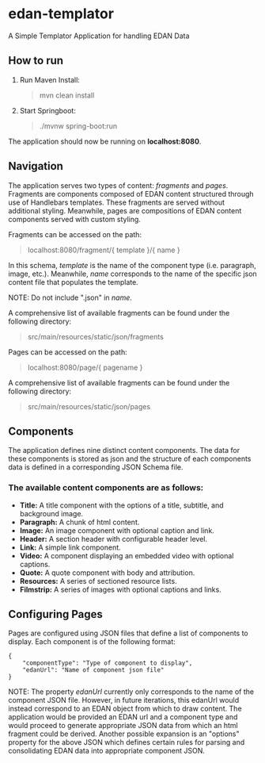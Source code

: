 # edan-templator
A Simple Templator Application for handling EDAN Data

## How to run

1. Run Maven Install:
	> mvn clean install
2. Start Springboot:
	> ./mvnw spring-boot:run

The application should now be running on **localhost:8080**.

## Navigation

The application serves two types of content: *fragments* and *pages*. Fragments are components composed of EDAN content structured through use of Handlebars templates. These fragments are served without additional styling. Meanwhile, pages are compositions of EDAN content components served with custom styling.

Fragments can be accessed on the path:
> localhost:8080/fragment/{ template }/{ name }

In this schema, *template* is the name of the component type (i.e. paragraph, image, etc.). Meanwhile, *name* corresponds to the name of the specific json content file that populates the template.

NOTE: Do not include ".json" in *name*.

A comprehensive list of available fragments can be found under the following directory:
> src/main/resources/static/json/fragments

Pages can be accessed on the path:

> localhost:8080/page/{ pagename }

A comprehensive list of available fragments can be found under the following directory:
> src/main/resources/static/json/pages

## Components

The application defines nine distinct content components. The data for these components is stored as json and the structure of each components data is defined in a corresponding JSON Schema file.

### The available content components are as follows:

 - **Title:** A title component with the options of a title, subtitle, and background image.
 -  **Paragraph:** A chunk of html content.
 -  **Image:** An image component with optional caption and link.
 -  **Header:** A section header with configurable header level.
 -  **Link:** A simple link component.
 -  **Video:** A component displaying an embedded video with optional captions.
 -  **Quote:** A quote component with body and attribution.
 -  **Resources:** A series of sectioned resource lists.
 -  **Filmstrip:** A series of images with optional captions and links.

## Configuring Pages
Pages are configured using JSON files that define a list of components to display. Each component is of the following format:

    {
		"componentType": "Type of component to display",
		"edanUrl": "Name of component json file"
    }

NOTE: The property *edanUrl* currently only corresponds to the name of the component JSON file. However, in future iterations, this edanUrl would instead correspond to an EDAN object from which to draw content. The application would be provided an EDAN url and a component type and would proceed to generate appropriate JSON data from which an html fragment could be derived. Another possible expansion is an "options" property for the above JSON which defines certain rules for parsing and consolidating EDAN data into appropriate component JSON. 
